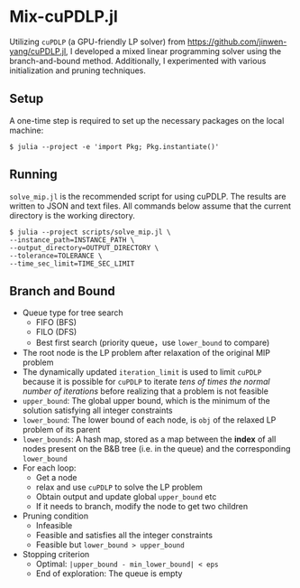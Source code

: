 # Mix-cuPDLP.jl

Utilizing `cuPDLP` (a GPU-friendly LP solver) from https://github.com/jinwen-yang/cuPDLP.jl, I developed a mixed linear programming solver using the branch-and-bound method. Additionally, I experimented with various initialization and pruning techniques.

## Setup

A one-time step is required to set up the necessary packages on the local machine:

```shell
$ julia --project -e 'import Pkg; Pkg.instantiate()'
```

## Running 

`solve_mip.jl` is the recommended script for using cuPDLP. The results are written to JSON and text files. All commands below assume that the current directory is the working directory.

```shell
$ julia --project scripts/solve_mip.jl \
--instance_path=INSTANCE_PATH \
--output_directory=OUTPUT_DIRECTORY \
--tolerance=TOLERANCE \
--time_sec_limit=TIME_SEC_LIMIT
```

## Branch and Bound
- Queue type for tree search
  - FIFO (BFS)
  - FILO (DFS)
  - Best first search (priority queue，use `lower_bound` to compare)
- The root node is the LP problem after relaxation of the original MIP problem
- The dynamically updated `iteration_limit` is used to limit `cuPDLP` because it is possible for `cuPDLP` to iterate *tens of times the normal number of iterations* before realizing that a problem is not feasible
- `upper_bound`: The global upper bound, which is the minimum of the solution satisfying all integer constraints
- `lower_bound`: The lower bound of each node, is `obj` of the relaxed LP problem of its parent
- `lower_bounds`: A hash map, stored as a map between the **index** of all nodes present on the B&B tree (i.e. in the queue) and the corresponding `lower_bound`
- For each loop:
  - Get a node
  - relax and use `cuPDLP` to solve the LP problem
  - Obtain output and update global `upper_bound` etc
  - If it needs to branch, modify the node to get two children
- Pruning condition
  - Infeasible
  - Feasible and satisfies all the integer constraints
  - Feasible but `lower_bound > upper_bound`
- Stopping criterion
  - Optimal: `|upper_bound - min_lower_bound| < eps`
  - End of exploration: The queue is empty